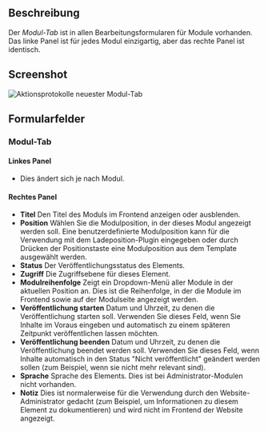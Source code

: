<!-- Filename: Help6.x:Modules_Module_Tab / Display title: Module: Modul-Tab -->

## Beschreibung

Der *Modul-Tab* ist in allen Bearbeitungsformularen für Module vorhanden. Das linke Panel ist für jedes Modul einzigartig, aber das rechte Panel ist identisch.

## Screenshot

![Aktionsprotokolle neuester Modul-Tab](../../../de/images/modules/modules-custom-module-tab.png)

## Formularfelder

### Modul-Tab

#### Linkes Panel

- Dies ändert sich je nach Modul.

#### Rechtes Panel

- **Titel** Den Titel des Moduls im Frontend anzeigen oder ausblenden.
- **Position** Wählen Sie die Modulposition, in der dieses Modul angezeigt werden soll. Eine benutzerdefinierte Modulposition kann für die Verwendung mit dem Ladeposition-Plugin eingegeben oder durch Drücken der Positionstaste eine Modulposition aus dem Template ausgewählt werden.
- **Status** Der Veröffentlichungsstatus des Elements.
- **Zugriff** Die Zugriffsebene für dieses Element.
- **Modulreihenfolge** Zeigt ein Dropdown-Menü aller Module in der aktuellen Position an. Dies ist die Reihenfolge, in der die Module im Frontend sowie auf der Modulseite angezeigt werden.
- **Veröffentlichung starten** Datum und Uhrzeit, zu denen die Veröffentlichung starten soll. Verwenden Sie dieses Feld, wenn Sie Inhalte im Voraus eingeben und automatisch zu einem späteren Zeitpunkt veröffentlichen lassen möchten.
- **Veröffentlichung beenden** Datum und Uhrzeit, zu denen die Veröffentlichung beendet werden soll. Verwenden Sie dieses Feld, wenn Inhalte automatisch in den Status "Nicht veröffentlicht" geändert werden sollen (zum Beispiel, wenn sie nicht mehr relevant sind).
- **Sprache** Sprache des Elements. Dies ist bei Administrator-Modulen nicht vorhanden.
- **Notiz** Dies ist normalerweise für die Verwendung durch den Website-Administrator gedacht (zum Beispiel, um Informationen zu diesem Element zu dokumentieren) und wird nicht im Frontend der Website angezeigt.
